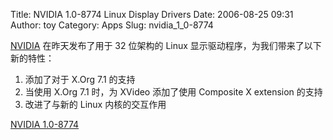 Title: NVIDIA 1.0-8774 Linux Display Drivers
Date: 2006-08-25 09:31
Author: toy
Category: Apps
Slug: nvidia_1_0-8774

[NVIDIA](http://www.nvidia.com/object/linux_display_ia32_1.0-8774.html)
在昨天发布了用于 32 位架构的 Linux
显示驱动程序，为我们带来了以下新的特性：

1.  添加了对于 X.Org 7.1 的支持
2.  当使用 X.Org 7.1 时，为 XVideo 添加了使用 Composite X extension
    的支持
3.  改进了与新的 Linux 内核的交互作用

[NVIDIA
1.0-8774](http://download.nvidia.com/XFree86/Linux-x86/1.0-8774/NVIDIA-Linux-x86-1.0-8774-pkg1.run)
